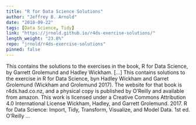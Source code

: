 ```yaml
---
title: "R for Data Science Solutions"
author: "Jeffrey B. Arnold"
date: "2018-09-22"
tags: [Data Science, Tidy]
link: "https://jrnold.github.io/r4ds-exercise-solutions/"
length_weight: "23.8%"
repo: "jrnold/r4ds-exercise-solutions"
pinned: false
---
```


This contains the solutions to the exercises in the book, R for Data Science, by Garrett Grolemund and Hadley Wickham. [...] This contains solutions to the exercise in R for Data Science, byn Hadley Wickham and Garret Grolemund (Wickham and Grolemund 2017).
The website for that book is r4ds.had.co.nz, and a physical
copy is published by O’Reilly and available from amazon. This work is licensed under a Creative Commons Attribution 4.0 International License Wickham, Hadley, and Garrett Grolemund. 2017. R for Data Science: Import, Tidy, Transform, Visualize, and Model Data. 1st ed. O’Reilly ...
